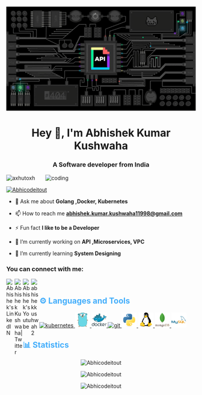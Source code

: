 <p align="center"> <img src="https://github.com/Abhicodeitout/Abhicodeitout/blob/main/banner.gif" width="1000">
<h1 align="center">Hey 👋, I'm Abhishek Kumar Kushwaha</h1>
<h3 align="center">A Software developer from India</h3>
<img align="right" alt="coding" width="400" src="https://media.tenor.com/whgQwNlVvNkAAAAj/xero-code.gif">
<p align="left"> <img src="https://komarev.com/ghpvc/?username=Abhicodeitout&label=Profile%20views&color=0e75b6&style=flat" alt="axhutoxh" /> </p>
<p align="left"> <a href="https://twitter.com/abhishe80371898" target="blank"><img src="https://img.shields.io/twitter/follow/abhishe80371898?logo=twitter&style=for-the-badge" alt="Abhicodeitout" /></a> </p>


- 💬 Ask me about **Golang ,Docker, Kubernetes**

- 📫 How to reach me **abhishek.kumar.kushwaha11998@gmail.com**

-  ⚡ Fun fact **I like to be a Developer**

-  🔭 I’m currently working on **API ,Microservices, VPC**

-  🌱 I’m currently learning **System Designing**


<h3 align="left">You can connect with me:</h3>

<a href="https://www.linkedin.com/in/abhishek-kushwaha-a7615b162/">
  <img align="left" alt="Abhishek's LinkedIN" width="22px" src="https://raw.githubusercontent.com/peterthehan/peterthehan/master/assets/linkedin.svg" />
</a>
<a href="https://twitter.com/abhishe80371898">
  <img align="left" alt="Abhishek Kushwaha| Twitter" width="22px" src="https://raw.githubusercontent.com/peterthehan/peterthehan/master/assets/twitter.svg" />
</a>
<a href="https://www.youtube.com/channel/UCTHEfzthziObT_cAS4R56vg">
  <img align="left" alt="Abhishek's Youtube" width="22px" src="https://raw.githubusercontent.com/peterthehan/peterthehan/master/assets/youtube.svg" />
</a>
<a href="https://www.hackerrank.com/abhishekkushwah2">
   <img align="left" alt="abhishekkushwah2" width="22px" src="https://raw.githubusercontent.com/rahuldkjain/github-profile-readme-generator/master/src/images/icons/Social/hackerrank.svg"/>
</a>
<br>






<p align="left">
<h2 style="color: #44AEFB">⚙️ Languages and Tools</h2>
<a href="https://kubernetes.io" target="_blank" rel="noreferrer"> <img src="https://www.vectorlogo.zone/logos/kubernetes/kubernetes-icon.svg" alt="kubernetes" width="40" height="40"/> </a> <a href="https://golang.org" target="_blank" rel="noreferrer"> <img src="https://raw.githubusercontent.com/devicons/devicon/master/icons/go/go-original.svg" alt="go" width="40" height="40"/> </a> <a href="https://www.docker.com/" target="_blank" rel="noreferrer"> <img src="https://raw.githubusercontent.com/devicons/devicon/master/icons/docker/docker-original-wordmark.svg" alt="docker" width="40" height="40"/>  <a href="https://git-scm.com/" target="_blank" rel="noreferrer"> <img src="https://www.vectorlogo.zone/logos/git-scm/git-scm-icon.svg" alt="git" width="40" height="40"/> </a> <a href="https://www.python.org" target="_blank" rel="noreferrer"> <img src="https://raw.githubusercontent.com/devicons/devicon/master/icons/python/python-original.svg" alt="python" width="40" height="40"/> </a> <a href="https://www.linux.org/" target="_blank" rel="noreferrer"> <img src="https://raw.githubusercontent.com/devicons/devicon/master/icons/linux/linux-original.svg" alt="linux" width="40" height="40"/> </a> <a href="https://www.mongodb.com/" target="_blank" rel="noreferrer"> <img src="https://raw.githubusercontent.com/devicons/devicon/master/icons/mongodb/mongodb-original-wordmark.svg" alt="mongodb" width="40" height="40"/> </a>  <a href="https://www.mysql.com/" target="_blank" rel="noreferrer"> <img src="https://raw.githubusercontent.com/devicons/devicon/master/icons/mysql/mysql-original-wordmark.svg" alt="mysql" width="40" height="40"/> </a>
 </p>
  
  
  
<h2 style="color: #44AEFB">📊 Statistics</h2>

  
<!-- Begin Stats Cards -->
<!-- Resources:  -->
<!-- Github & Languages Stats: https://github.com/anuraghazra/github-readme-stats --> 
<!-- Streak Stats: https://github.com/denvercoder1/github-readme-streak-stats -->
<!-- Change the value after ?username= to your GitHub username. -->
<p align="center"> <img src="https://github-readme-stats.vercel.app/api?username=Abhicodeitout&show_icons=true&theme=gotham" alt="Abhicodeitout" />
  
<p align="center"> <img src="https://streak-stats.demolab.com?user=Abhicodeitout&count_private=true&theme=gotham" alt="Abhicodeitout"/>
  
<p align="center"> <img src="https://github-readme-stats.vercel.app/api/top-langs/?username=Abhicodeitout&layout=compact&show_icons=true&theme=gotham" alt="Abhicodeitout">
 
 

<!--
**Abhicodeitout/Abhicodeitout** is a ✨ _special_ ✨ repository because its `README.md` (this file) appears on your GitHub profile.

Here are some ideas to get you started:

- 🔭 I’m currently working on ...
- 🌱 I’m currently learning ...
- 👯 I’m looking to collaborate on ...
- 🤔 I’m looking for help with ...
- 💬 Ask me about ...
- 📫 How to reach me: ...
- 😄 Pronouns: ...
- ⚡ Fun fact: ...
-->
